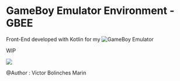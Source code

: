 # GameBoy Emulator Environment - GBEE

Front-End developed with Kotlin for my ![GameBoy Emulator](https://github.com/vicboma1/emulators/tree/master/gameboyclassic)

WIP

![](https://github.com/vicboma1/GameBoyEmulatorEnvironment/blob/master/src/main/resources/GBEE_v.0.0.1.gif)


@Author : Victor Bolinches Marin
